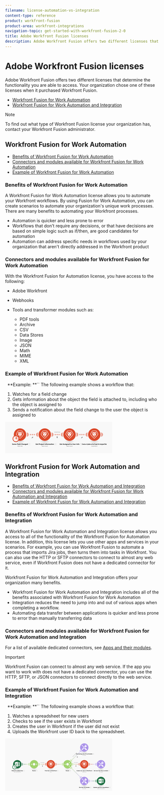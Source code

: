 ```yaml
---
filename: license-automation-vs-integration
content-type: reference
product: workfront-fusion
product-area: workfront-integrations
navigation-topic: get-started-with-workfront-fusion-2-0
title: Adobe Workfront Fusion licenses
description: Adobe Workfront Fusion offers two different licenses that determine the functionality you are able to access. Your organization chose one of these licenses when it purchased Workfront Fusion.
---
```


# Adobe Workfront Fusion licenses

Adobe Workfront Fusion offers two different licenses that determine the functionality you are able to access. Your organization chose one of these licenses when it purchased Workfront Fusion.

* [Workfront Fusion for Work Automation](#for) 
* [Workfront Fusion for Work Automation and Integration](#for2)

>[!NOTE]
>
>To find out what type of Workfront Fusion license your organization has, contact your Workfront Fusion administrator.

## Workfront Fusion for Work Automation

* [Benefits of Workfront Fusion for Work Automation](#benefits) 
* [Connectors and modules available for Workfront Fusion for Work Automation](#connecto) 
* [Example of Workfront Fusion for Work Automation](#example)

### Benefits of Workfront Fusion for Work Automation

A Workfront Fusion for Work Automation license allows you to automate your Workfront workflows. By using Fusion for Work Automation, you can create scenarios to automate your organization's unique work processes. There are many benefits to automating your Workfront processes.

* Automation is quicker and less prone to error
* Workflows that don't require any decisions, or that have decisions are based on simple logic such as if/then, are good candidates for automation
* Automation can address specific needs in workflows used by your organization that aren't directly addressed in the Workfront product

### Connectors and modules available for Workfront Fusion for Work Automation

With the Workfront Fusion for Automation license, you have access to the following:

* Adobe Workfront 
* Webhooks
* Tools and transformer modules such as:

  * PDF tools 
  * Archive 
  * CSV 
  * Data Stores
  * Image
  * JSON
  * Math
  * MIME
  * XML

### Example of Workfront Fusion for Work Automation

` `**Example: **`` The following example shows a workflow that:

1. Watches for a field change
1. Gets information about the object the field is attached to, including who the object is assigned to
1. Sends a notification about the field change to the user the object is assigned to

![](assets/fusion-template-example-350x102.png)

## Workfront Fusion for Work Automation and Integration

* [Benefits of Workfront Fusion for Work Automation and Integration](#benefits2) 
* [Connectors and modules available for Workfront Fusion for Work Automation and Integration](#connecto2) 
* [Example of Workfront Fusion for Work Automation and Integration](#example2)

### Benefits of Workfront Fusion for Work Automation and Integration

A Workfront Fusion for Work Automation and Integration license allows you access to all of the functionality of the Workfront Fusion for Automation license. In addition, this license lets you use other apps and services in your scenarios. For example, you can use Workfront Fusion to automate a process that imports Jira jobs, then turns them into tasks in Workfront. You can also use the HTTP or SFTP connectors to connect to almost any web service, even if Workfront Fusion does not have a dedicated connector for it.

Workfront Fusion for Work Automation and Integration offers your organization many benefits.

* Workfront Fusion for Work Automation and Integration includes all of the benefits associated with Workfront Fusion for Work Automation
* Integration reduces the need to jump into and out of various apps when completing a workflow.
* Automating data transfer between applications is quicker and less prone to error than manually transferring data

### Connectors and modules available for Workfront Fusion for Work Automation and Integration

For a list of available dedicated connectors, see [Apps and their modules](../../workfront-fusion/apps-and-their-modules/apps-and-their-modules.md).

>[!IMPORTANT]
>
>Workfront Fusion can connect to almost any web service. If the app you want to work with does not have a dedicated connector, you can use the HTTP, SFTP, or JSON connectors to connect directly to the web service.

### Example of Workfront Fusion for Work Automation and Integration

` `**Example: **`` The following example shows a workflow that:

1. Watches a spreadsheet for new users
1. Checks to see if the user exists in Workfront 
1. Creates the user in Workfront if the user did not exist
1. Uploads the Workfront user ID back to the spreadsheet.

![](assets/fusion-integration-example--350x171.png)


